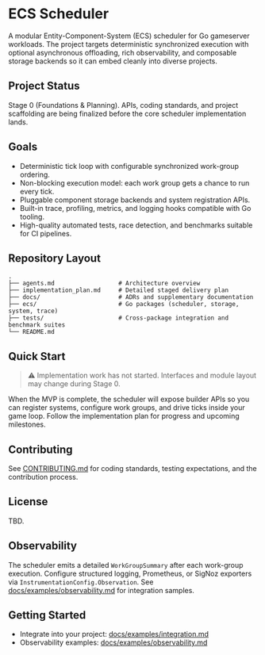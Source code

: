 # ECS Scheduler

A modular Entity-Component-System (ECS) scheduler for Go gameserver workloads. The project targets deterministic synchronized execution with optional asynchronous offloading, rich observability, and composable storage backends so it can embed cleanly into diverse projects.

## Project Status
Stage 0 (Foundations & Planning). APIs, coding standards, and project scaffolding are being finalized before the core scheduler implementation lands.

## Goals
- Deterministic tick loop with configurable synchronized work-group ordering.
- Non-blocking execution model: each work group gets a chance to run every tick.
- Pluggable component storage backends and system registration APIs.
- Built-in trace, profiling, metrics, and logging hooks compatible with Go tooling.
- High-quality automated tests, race detection, and benchmarks suitable for CI pipelines.

## Repository Layout
```
.
├── agents.md                  # Architecture overview
├── implementation_plan.md     # Detailed staged delivery plan
├── docs/                      # ADRs and supplementary documentation
├── ecs/                       # Go packages (scheduler, storage, system, trace)
├── tests/                     # Cross-package integration and benchmark suites
└── README.md
```

## Quick Start
> ⚠️ Implementation work has not started. Interfaces and module layout may change during Stage 0.

When the MVP is complete, the scheduler will expose builder APIs so you can register systems, configure work groups, and drive ticks inside your game loop. Follow the implementation plan for progress and upcoming milestones.

## Contributing
See [CONTRIBUTING.md](CONTRIBUTING.md) for coding standards, testing expectations, and the contribution process.

## License
TBD.

## Observability

The scheduler emits a detailed `WorkGroupSummary` after each work-group execution. Configure structured logging, Prometheus, or SigNoz exporters via `InstrumentationConfig.Observation`. See [docs/examples/observability.md](docs/examples/observability.md) for integration samples.


## Getting Started

- Integrate into your project: [docs/examples/integration.md](docs/examples/integration.md)
- Observability examples: [docs/examples/observability.md](docs/examples/observability.md)
